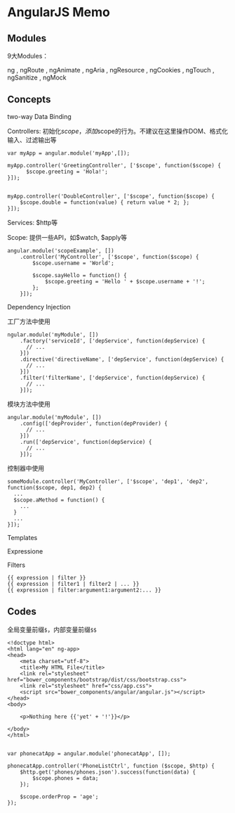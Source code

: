 # AngularJS Memo



## Modules

9大Modules：

ng
, ngRoute
, ngAnimate
, ngAria
, ngResource
, ngCookies
, ngTouch
, ngSanitize
, ngMock



## Concepts

two-way Data Binding

Controllers: 初始化$scope，添加$scope的行为。不建议在这里操作DOM、格式化输入、过滤输出等

    var myApp = angular.module('myApp',[]);

    myApp.controller('GreetingController', ['$scope', function($scope) {
          $scope.greeting = 'Hola!';
    }]);


    myApp.controller('DoubleController', ['$scope', function($scope) {
        $scope.double = function(value) { return value * 2; };
    }]);


Services: $http等

Scope: 提供一些API，如$watch, $apply等

    angular.module('scopeExample', [])
        .controller('MyController', ['$scope', function($scope) {
            $scope.username = 'World';

            $scope.sayHello = function() {
                $scope.greeting = 'Hello ' + $scope.username + '!';
            };
        }]);


Dependency Injection

工厂方法中使用

    ngular.module('myModule', [])
        .factory('serviceId', ['depService', function(depService) {
          // ...
        }])
        .directive('directiveName', ['depService', function(depService) {
          // ...
        }])
        .filter('filterName', ['depService', function(depService) {
          // ...
        }]);

模块方法中使用

    angular.module('myModule', [])
        .config(['depProvider', function(depProvider) {
          // ...
        }])
        .run(['depService', function(depService) {
          // ...
        }]);

控制器中使用

    someModule.controller('MyController', ['$scope', 'dep1', 'dep2', function($scope, dep1, dep2) {
      ...
      $scope.aMethod = function() {
        ...
      }
      ...
    }]);


Templates

Expressione

Filters

    {{ expression | filter }}
    {{ expression | filter1 | filter2 | ... }}
    {{ expression | filter:argument1:argument2:... }}









## Codes


全局变量前缀`$`，内部变量前缀`$$`


    <!doctype html>
    <html lang="en" ng-app>
    <head>
        <meta charset="utf-8">
        <title>My HTML File</title>
        <link rel="stylesheet" href="bower_components/bootstrap/dist/css/bootstrap.css">
        <link rel="stylesheet" href="css/app.css">
        <script src="bower_components/angular/angular.js"></script>
    </head>
    <body>

        <p>Nothing here {{'yet' + '!'}}</p>

    </body>
    </html>


    var phonecatApp = angular.module('phonecatApp', []);

    phonecatApp.controller('PhoneListCtrl', function ($scope, $http) {
        $http.get('phones/phones.json').success(function(data) {
            $scope.phones = data;
        });

        $scope.orderProp = 'age';
    });





